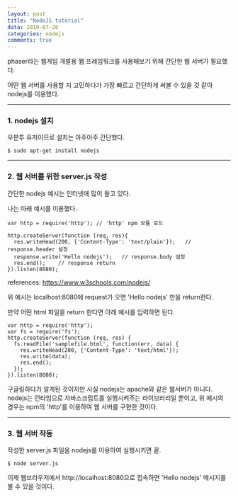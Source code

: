 ```yaml
---
layout: post
title: "NodeJS tutorial"
data: 2019-07-28
categories: nodejs
comments: true
---
```


phaser라는 웹게임 개발용 웹 프레임워크를 사용해보기 위해 간단한 웹 서버가 필요했다.

어떤 웹 서버를 사용할 지 고민하다가 가장 빠르고 간단하게 써볼 수 있을 것 같아 nodejs를 이용했다.

***

### 1. nodejs 설치

우분투 유저이므로 설치는 아주아주 간단했다.

```$ sudo apt-get install nodejs```

*** 

### 2. 웹 서버를 위한 server.js 작성

간단한 nodejs 예시는 인터넷에 많이 돌고 있다.

나는 아래 예시를 이용했다.

```
var http = require('http');	// 'http' npm 모듈 로드

http.createServer(function (req, res){
  res.writeHead(200, {'Content-Type': 'text/plain'});	// response.header 설정
  response.write('Hello nodejs');	// response.body 설정
  res.end();	// response return
}).listen(8080);
```

references: https://www.w3schools.com/nodejs/

위 예시는 localhost:8080에 request가 오면 'Hello nodejs' 만을 return한다.

만약 어떤 html 파일을 return 한다면 아래 예시를 입력하면 된다.

```
var http = require('http');
var fs = require('fs');
http.createServer(function (req, res) {
  fs.readFile('samplefile.html', function(err, data) {
    res.writeHead(200, {'Content-Type': 'text/html'});
    res.write(data);
    res.end();
  });
}).listen(8080);
```

구글링하다가 알게된 것이지만 사실 nodejs는 apache와 같은 웹서버가 아니다. nodejs는 런타임으로 자바스크립트를 실행시켜주는 라이브러리일 뿐이고, 위 예시의 경우는 npm의 'http'를 이용하여 웹 서버를 구현한 것이다.

***

### 3. 웹 서버 작동

작성한 server.js 파일을 nodejs를 이용하여 실행시키면 끝.

```$ node server.js```

 

이제 웹브라우저에서 http://localhost:8080으로 접속하면 'Hello nodejs' 메시지를 볼 수 있을 것이다.
